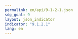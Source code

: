 ```yaml
---
permalink: en/api/9-1-2-1.json
sdg_goal: 9
layout: json_indicator
indicator: "9.1.2.1"
lang: en
---
```

